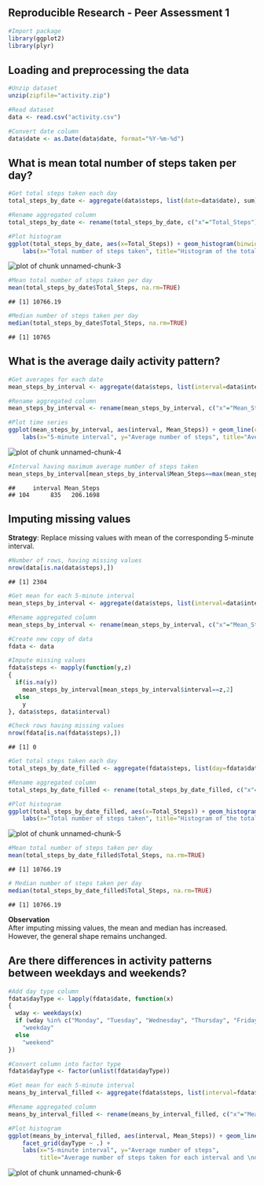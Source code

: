
Reproducible Research - Peer Assessment 1
----------------------------------------


```r
#Import package
library(ggplot2)
library(plyr)
```

## Loading and preprocessing the data


```r
#Unzip dataset
unzip(zipfile="activity.zip")

#Read dataset
data <- read.csv("activity.csv")

#Convert date column
data$date <- as.Date(data$date, format="%Y-%m-%d")
```

## What is mean total number of steps taken per day?


```r
#Get total steps taken each day
total_steps_by_date <- aggregate(data$steps, list(date=data$date), sum)

#Rename aggregated column
total_steps_by_date <- rename(total_steps_by_date, c("x"="Total_Steps"))

#Plot histogram
ggplot(total_steps_by_date, aes(x=Total_Steps)) + geom_histogram(binwidth=1000, fill="dodgerblue", color="black") +
    labs(x="Total number of steps taken", title="Histogram of the total number of steps taken each day")
```

![plot of chunk unnamed-chunk-3](figure/unnamed-chunk-3-1.png) 

```r
#Mean total number of steps taken per day
mean(total_steps_by_date$Total_Steps, na.rm=TRUE)
```

```
## [1] 10766.19
```

```r
#Median number of steps taken per day
median(total_steps_by_date$Total_Steps, na.rm=TRUE)
```

```
## [1] 10765
```

## What is the average daily activity pattern?

```r
#Get averages for each date
mean_steps_by_interval <- aggregate(data$steps, list(interval=data$interval), mean, na.rm=TRUE)

#Rename aggregated column
mean_steps_by_interval <- rename(mean_steps_by_interval, c("x"="Mean_Steps"))

#Plot time series
ggplot(mean_steps_by_interval, aes(interval, Mean_Steps)) + geom_line(color="tomato", size=1) +
    labs(x="5-minute interval", y="Average number of steps", title="Average number of steps taken for each interval")
```

![plot of chunk unnamed-chunk-4](figure/unnamed-chunk-4-1.png) 

```r
#Interval having maximum average number of steps taken
mean_steps_by_interval[mean_steps_by_interval$Mean_Steps==max(mean_steps_by_interval$Mean_Steps),]
```

```
##     interval Mean_Steps
## 104      835   206.1698
```

## Imputing missing values

**Strategy**: Replace missing values with mean of the corresponding 5-minute interval.


```r
#Number of rows, having missing values
nrow(data[is.na(data$steps),])
```

```
## [1] 2304
```

```r
#Get mean for each 5-minute interval
mean_steps_by_interval <- aggregate(data$steps, list(interval=data$interval), mean, na.rm=TRUE)

#Rename aggregated column
mean_steps_by_interval <- rename(mean_steps_by_interval, c("x"="Mean_Steps"))

#Create new copy of data
fdata <- data

#Impute missing values
fdata$steps <- mapply(function(y,z)
{
  if(is.na(y))
    mean_steps_by_interval[mean_steps_by_interval$interval==z,2]
  else
    y
}, data$steps, data$interval)

#Check rows having missing values
nrow(fdata[is.na(fdata$steps),])
```

```
## [1] 0
```

```r
#Get total steps taken each day
total_steps_by_date_filled <- aggregate(fdata$steps, list(day=fdata$date), sum)

#Rename aggregated column
total_steps_by_date_filled <- rename(total_steps_by_date_filled, c("x"="Total_Steps"))

#Plot histogram
ggplot(total_steps_by_date_filled, aes(x=Total_Steps)) + geom_histogram(binwidth=1000, fill="steelblue", color="black") +
    labs(x="Total number of steps taken", title="Histogram of the total number of steps taken each day\n (Imputed missing values)")
```

![plot of chunk unnamed-chunk-5](figure/unnamed-chunk-5-1.png) 

```r
#Mean total number of steps taken per day
mean(total_steps_by_date_filled$Total_Steps, na.rm=TRUE)
```

```
## [1] 10766.19
```

```r
# Median number of steps taken per day
median(total_steps_by_date_filled$Total_Steps, na.rm=TRUE)
```

```
## [1] 10766.19
```
**Observation**   
After imputing missing values, the mean and median has increased. 
However, the general shape remains unchanged. 

## Are there differences in activity patterns between weekdays and weekends?

```r
#Add day type column
fdata$dayType <- lapply(fdata$date, function(x)
{
  wday <- weekdays(x)
  if (wday %in% c("Monday", "Tuesday", "Wednesday", "Thursday", "Friday"))
    "weekday"
  else
    "weekend"
})

#Convert column into factor type
fdata$dayType <- factor(unlist(fdata$dayType))

#Get mean for each 5-minute interval
means_by_interval_filled <- aggregate(fdata$steps, list(interval=fdata$interval, dayType=fdata$dayType), mean, na.rm=TRUE)

#Rename aggregated column
means_by_interval_filled <- rename(means_by_interval_filled, c("x"="Mean_Steps"))

#Plot histogram
ggplot(means_by_interval_filled, aes(interval, Mean_Steps)) + geom_line(color="salmon", size=1) + 
    facet_grid(dayType ~ .) +
    labs(x="5-minute interval", y="Average number of steps", 
         title="Average number of steps taken for each interval and \nday type (weekday/weekend)")
```

![plot of chunk unnamed-chunk-6](figure/unnamed-chunk-6-1.png) 
